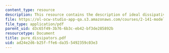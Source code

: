 ```yaml
---
content_type: resource
description: This resource contains the description of ideal dissipative elements.
file: https://ol-ocw-studio-app-qa.s3.amazonaws.com/courses/2-141-modeling-and-simulation-of-dynamic-systems-fall-2006/ad24e2d6b25fffe6da355492359c03e3_pure_dissipators.pdf
file_type: application/pdf
parent_uid: d3c65f49-3b76-6b3c-eb42-bf3de285892b
resourcetype: Document
title: pure_dissipators.pdf
uid: ad24e2d6-b25f-ffe6-da35-5492359c03e3
---
```

